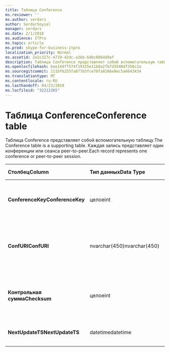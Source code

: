 ```yaml
---
title: Таблица Conference
ms.reviewer: ''
ms.author: serdars
author: SerdarSoysal
manager: serdars
ms.date: 2/1/2018
ms.audience: ITPro
ms.topic: article
ms.prod: skype-for-business-itpro
localization_priority: Normal
ms.assetid: 2a2c327c-4719-42dc-a3bb-6dbc0864d9af
description: Таблица Conference представляет собой вспомогательную таблицу. Каждая запись представляет один конференции или сеанса peer-to-peer.
ms.openlocfilehash: bae144ff574f19155e11b8a2fbfd3548df356c2a
ms.sourcegitcommit: 111bf6255fa877b3fce70fa8166e8ec5a6643434
ms.translationtype: MT
ms.contentlocale: ru-RU
ms.lasthandoff: 04/23/2019
ms.locfileid: "32212265"
---
```

# <a name="conference-table"></a><span data-ttu-id="bcb1e-104">Таблица Conference</span><span class="sxs-lookup"><span data-stu-id="bcb1e-104">Conference table</span></span>
 
<span data-ttu-id="bcb1e-105">Таблица Conference представляет собой вспомогательную таблицу.</span><span class="sxs-lookup"><span data-stu-id="bcb1e-105">The Conference table is a supporting table.</span></span> <span data-ttu-id="bcb1e-106">Каждая запись представляет один конференции или сеанса peer-to-peer.</span><span class="sxs-lookup"><span data-stu-id="bcb1e-106">Each record represents one conference or peer-to-peer session.</span></span>
  
|<span data-ttu-id="bcb1e-107">**Столбец**</span><span class="sxs-lookup"><span data-stu-id="bcb1e-107">**Column**</span></span>|<span data-ttu-id="bcb1e-108">**Тип данных**</span><span class="sxs-lookup"><span data-stu-id="bcb1e-108">**Data Type**</span></span>|<span data-ttu-id="bcb1e-109">**Ключ/индекс**</span><span class="sxs-lookup"><span data-stu-id="bcb1e-109">**Key/Index**</span></span>|<span data-ttu-id="bcb1e-110">**Сведения**</span><span class="sxs-lookup"><span data-stu-id="bcb1e-110">**Details**</span></span>|
|:-----|:-----|:-----|:-----|
|<span data-ttu-id="bcb1e-111">**ConferenceKey**</span><span class="sxs-lookup"><span data-stu-id="bcb1e-111">**ConferenceKey**</span></span> <br/> |<span data-ttu-id="bcb1e-112">целое</span><span class="sxs-lookup"><span data-stu-id="bcb1e-112">int</span></span>  <br/> |<span data-ttu-id="bcb1e-113">Primary</span><span class="sxs-lookup"><span data-stu-id="bcb1e-113">Primary</span></span>  <br/> |<span data-ttu-id="bcb1e-114">Уникальный номер, идентифицирующий эту запись конференции.</span><span class="sxs-lookup"><span data-stu-id="bcb1e-114">Unique number identifying this conference record.</span></span>  <br/> |
|<span data-ttu-id="bcb1e-115">**ConfURI**</span><span class="sxs-lookup"><span data-stu-id="bcb1e-115">**ConfURI**</span></span> <br/> |<span data-ttu-id="bcb1e-116">nvarchar(450)</span><span class="sxs-lookup"><span data-stu-id="bcb1e-116">nvarchar(450)</span></span>  <br/> |<span data-ttu-id="bcb1e-117">Уникальный</span><span class="sxs-lookup"><span data-stu-id="bcb1e-117">unique</span></span>  <br/> |<span data-ttu-id="bcb1e-118">URI конференции, если это конференции или DialogID при этом является peer-to-peer сеанса.</span><span class="sxs-lookup"><span data-stu-id="bcb1e-118">Conference URI if this is a conference, or DialogID if this is a peer-to-peer session.</span></span>  <br/> |
|<span data-ttu-id="bcb1e-119">**Контрольная сумма**</span><span class="sxs-lookup"><span data-stu-id="bcb1e-119">**Checksum**</span></span> <br/> |<span data-ttu-id="bcb1e-120">целое</span><span class="sxs-lookup"><span data-stu-id="bcb1e-120">int</span></span>  <br/> |<span data-ttu-id="bcb1e-121">Индекс</span><span class="sxs-lookup"><span data-stu-id="bcb1e-121">index</span></span>  <br/> |<span data-ttu-id="bcb1e-122">Контрольная сумма URI конференции.</span><span class="sxs-lookup"><span data-stu-id="bcb1e-122">Checksum of the conference URI.</span></span> <span data-ttu-id="bcb1e-123">Этот параметр используется во внутренней сети.</span><span class="sxs-lookup"><span data-stu-id="bcb1e-123">This is used internally.</span></span>  <br/> |
|<span data-ttu-id="bcb1e-124">**NextUpdateTS**</span><span class="sxs-lookup"><span data-stu-id="bcb1e-124">**NextUpdateTS**</span></span> <br/> |<span data-ttu-id="bcb1e-125">datetime</span><span class="sxs-lookup"><span data-stu-id="bcb1e-125">datetime</span></span>  <br/> ||<span data-ttu-id="bcb1e-126">Только для внутреннего использования.</span><span class="sxs-lookup"><span data-stu-id="bcb1e-126">For internal use only.</span></span>  <br/> |
   

